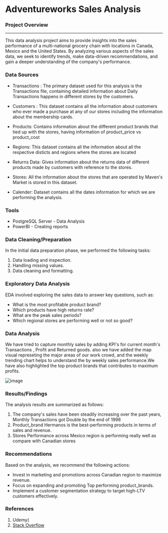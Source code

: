 # Adventureworks Sales Analysis

### Project Overview
---

This data analysis project aims to provide insights into the sales performance of a multi-national grocery chain with locations in Canada, Mexico and the United States. By analyzing various aspects of the sales data, we seek to identify trends, make data-driven recommendations, and gain a deeper understanding of the company's performance.

### Data Sources

- Transactions : The primary dataset used for this analysis is the Transactions file, containing detailed information about Daily Transactions happens in different stores by the customers.

- Customers : This dataset contains all the information about customers who ever made a purchase at any of our stores including the information about the membership cards. 

- Products: Contains information about the different product brands that tied up with the stores, having information of product_price vs product_cost   

- Regions: This dataset contains all the information about all the respective disticts and regions where the stores are located  

- Returns Data: Gives information about the returns data of different products made by customers with reference to the stores. 

- Stores: All the information about the stores that are operated by Maven's Market is stored in this dataset.

- Calender: Dataset contains all the dates information for which we are performing the analysis.

### Tools

- PostgreSQL Server - Data Analysis
- PowerBI - Creating reports

### Data Cleaning/Preparation

In the initial data preparation phase, we performed the following tasks:
1. Data loading and inspection.
2. Handling missing values.
3. Data cleaning and formatting.

### Exploratory Data Analysis

EDA involved exploring the sales data to answer key questions, such as:

- What is the most profitable product brand?
- Which products have high returns rate?
- What are the peak sales periods?
- Which regional stores are performing well or not so good?

### Data Analysis

We have tried to capture monthly sales by adding KPI's for current month's Transactions , Profit and Returned goods. also we have added the map visual represeting the major areas of our work crowd, and the weekly trending chart helps to understand the by weekly sales performance.We have also highlighted the top product brands that contributes to maximum profits.

![image](https://github.com/kunal3856/Guided_Project-Adventure_works/assets/65026671/bf7c3715-b466-4a1b-835c-3808f076747b)

### Results/Findings

The analysis results are summarized as follows:
1. The company's sales have been steadily increasing over the past years, Monthly Transactions got Double by the end of 1998
2. Product_brand Hermanos is the best-performing products in terms of sales and revenue.
3. Stores Performance across Mexico region is performing really well as compare with Canadian stores

### Recommendations

Based on the analysis, we recommend the following actions:
- Invest in marketing and promotions across Canadian region to maximize revenue.
- Focus on expanding and promoting Top performing product_brands.
- Implement a customer segmentation strategy to target high-LTV customers effectively.

### References

1. Udemy(
2. [Stack Overflow](https://stack.com)
